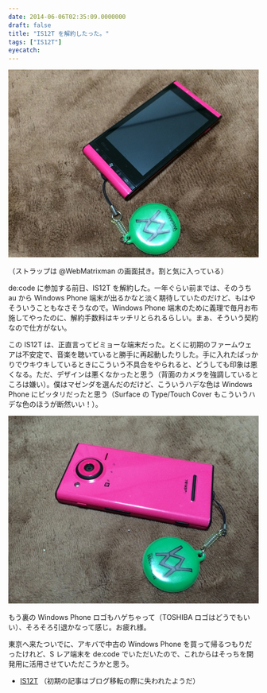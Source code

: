 ```yaml
---
date: 2014-06-06T02:35:09.0000000
draft: false
title: "IS12T を解約したった。"
tags: ["IS12T"]
eyecatch: 
---
```

<p><span itemscope itemtype="http://schema.org/Photograph"><img src="20140606021731.jpg" alt="f:id:daruyanagi:20140606021731j:plain" title="f:id:daruyanagi:20140606021731j:plain" class="hatena-fotolife" itemprop="image"></span></p><p>（ストラップは @WebMatrixman の画面拭き。割と気に入っている）</p><p>de:code に参加する前日、IS12T を解約した。一年ぐらい前までは、そのうち au から Windows Phone 端末が出るかなと淡く期待していたのだけど、もはやそういうこともなさそうなので。Windows Phone 端末のために義理で毎月お布施してやったのに、解約手数料はキッチリとられるらしい。まぁ、そういう契約なので仕方がない。</p><p>この IS12T は、正直言ってビミョーな端末だった。とくに初期のファームウェアは不安定で、音楽を聴いていると勝手に再起動したりした。手に入れたばっかりでウキウキしているときにこういう不具合をやられると、どうしても印象は悪くなる。ただ、デザインは悪くなかったと思う（背面のカメラを強調しているところは嫌い）。僕はマゼンダを選んだのだけど、こういうハデな色は Windows Phone にピッタリだったと思う（Surface の Type/Touch Cover もこういうハデな色のほうが断然いい！）。</p><p><span itemscope itemtype="http://schema.org/Photograph"><img src="20140606021647.jpg" alt="f:id:daruyanagi:20140606021647j:plain" title="f:id:daruyanagi:20140606021647j:plain" class="hatena-fotolife" itemprop="image"></span></p><p>もう裏の Windows Phone ロゴもハゲちゃって（TOSHIBA ロゴはどうでもいい）、そろそろ引退かなって感じ。お疲れ様。</p><p>東京へ来たついでに、アキバで中古の Windows Phone を買って帰るつもりだったけれど、S レア端末を de:code でいただいたので、これからはそっちを開発用に活用させていただこうかと思う。</p>

<ul>
<li><a href="https://blog.daruyanagi.jp/category/IS12T">IS12T</a> （初期の記事はブログ移転の際に失われたようだ）</li>
</ul>